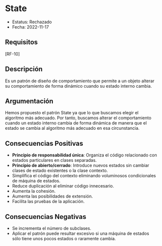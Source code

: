 # State
  - Estatus: Rechazado
  - Fecha: 2022-11-17

## Requisitos 

[RF-10]

## Descripción

Es un patrón de diseño de comportamiento que permite a un objeto alterar su comportamiento de forma dinámico cuando su estado interno cambia. 

## Argumentación

Hemos propuesto el patrón State ya que lo que buscamos elegir el algoritmo más adecuado. Por tanto, buscamos alterar el comportamiento cuando un estado interno cambia de forma dinámica de manera que el estado se cambia al algoritmo más adecuado en esa circunstancia. 

## Consecuencias Positivas

   - **Principio de responsabilidad única**: Organiza el código relacionado con estados particulares en clases separadas.
   - **Principio de abierto/cerrado**: Introduce nuevos estados sin cambiar clases de estado existentes o la clase contexto.
   - Simplifica el código del contexto eliminando voluminosos condicionales de máquina de estados.
   - Reduce duplicación al eliminar código innecesario.
   - Aumenta la cohesión.
   - Aumenta las posibilidades de extensión.
   - Facilita las pruebas de la aplicación.

## Consecuencias Negativas
  
   - Se incrementa el número de subclases.
   - Aplicar el patrón puede resultar excesivo si una máquina de estados sólo tiene unos pocos estados o raramente cambia.
